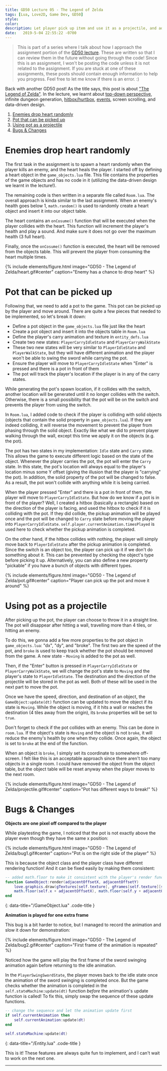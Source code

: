 ```yaml
---
title: GD50 Lecture 05 - The Legend of Zelda
tags: [Lua, Love2D, Game Dev, GD50]
style: 
color: 
description: Let player pick up item and use it as a projectile, and adding random heart spawn when an enemy is defeated
date:   2019-5-04 22:55:22 -0700
---
```


> This is part of a series where I talk about how I approach the assignment portion of the [GD50 lecture][online-course]. These are written so that I can review them in the future without going through the code! Since this is an assignment, I won't be posting the code unless it is not related to the assignment. If you are stuck at one of these assignments, these posts should contain enough information to help you progress. Feel free to let me know if there is an error. :)

Back with another GD50 post! As the title says, this post is about ["The Legend of Zelda"][Zelda]. In the lecture, we learnt about [top-down perspective][top-down], infinite dungeon generation, [hitbox/hurtbox][hitbox], [events][event], screen scrolling, and data-driven design.

1. [Enemies drop heart randomly](#enemies-drop-heart-randomly)
2. [Pot that can be picked up](#pot-that-can-be-picked-up)
3. [Using pot as a projectile](#using-pot-as-a-projectile)
4. [Bugs & Changes](#bugs--changes)

# Enemies drop heart randomly

The first task in the assignment is to spawn a heart randomly when the player kills an enemy, and the heart heals the player. I started off by defining a heart object in the `game_objects.lua` file. This file contains the properties of the game objects and has no code in it (utilizing the data-driven design we learnt in the lecture!).

The remaining code is then written in a separate file called `Room.lua`. The overall approach is kinda similar to the last assignment. When an enemy's health goes below 1, `math.random()` is used to randomly create a heart object and insert it into our object table.

The heart contains an `onCosume()` function that will be executed when the player collides with the heart. This function will increment the player's health and play a sound. And make sure it does not go over the maximum health (3 full heart).

Finally, once the `onCosume()` function is executed, the heart will be removed from the objects table. This will prevent the player from consuming the heart multiple times.

{% include elements/figure.html image="GD50 - The Legend of Zelda/heart.gif#center" caption="Enemy has a chance to drop heart" %}

# Pot that can be picked up

Following that, we need to add a pot to the game. This pot can be picked up by the player and move around. There are quite a few pieces that needed to be implemented, so let's break it down:

- Define a pot object in the `game_objects.lua` file just like the heart
- Create a pot object and insert it into the objects table in `Room.lua`
- Define the player's carry animation and texture in `entity_defs.lua`
- Create two new states: `PlayerCarryIdleState` and `PlayerCarryWalkState`
- These two new states will be very similar to `PlayerIdleState` and `PlayerWalkState`, but they will have different animation and the player won't be able to swing the sword while carrying the pot.
- Ensure the player will move to `PlayerCarryIdleState` when "Enter" is pressed and there is a pot in front of them
- The pot will track the player's location if the player is in any of the carry states.

While generating the pot's spawn location, if it collides with the switch, another location will be generated until it no longer collides with the switch. Otherwise, there is a small possibility that the pot will be on the switch and prevents the player from using the switch.

In `Room.lua`, I added code to check if the player is colliding with solid objects (objects that contain the solid property in `game_objects.lua`). If they are indeed colliding, it will reverse the movement to prevent the player from phasing through the solid object. Exactly like what we did to prevent player walking through the wall, except this time we apply it on the objects (e.g. the pot).

The pot has two states in my implementation: `Idle` state and `Carry` state. This allows the game to execute different logic based on the state of the object. Whenever the player carries the pot, the pot will enter the `Carry` state. In this state, the pot's location will always equal to the player's location minus some Y offset (giving the illusion that the player is "carrying" the pot). In addition, the solid property of the pot will be changed to false. As a result, the pot won't collide with anything while it is being carried.

When the player pressed "Enter" and there is a pot in front of them, the player will move to `PlayerCarryIdleState`. But how do we know if a pot is in front of the player? Well, I created a hitbox (basically a rectangle) based on the direction of the player is facing, and used the hitbox to check if it is colliding with the pot. If they did collide, the pickup animation will be played once and the pot will be changed to `Carry` state before moving the player into `PlayerCarryIdleState`. `self.player.currentAnimation.timesPlayed` is used here to check whether the pickup animation is completed.

On the other hand, if the hitbox collides with nothing, the player will simply move back to `PlayerIdleState` after the pickup animation is completed. Since the switch is an object too, the player can pick up it if we don't do something about it. This can be prevented by checking the object's type before picking it up. Alternatively, you can also define a new property "pickable" if you have a bunch of objects with different types.

{% include elements/figure.html image="GD50 - The Legend of Zelda/pot.gif#center" caption="Player can pick up the pot and move it around" %}

# Using pot as a projectile

After picking up the pot, the player can choose to throw it in a straight line. The pot will disappear after hitting a wall, travelling more than 4 tiles, or hitting an enemy.

To do this, we gonna add a few more properties to the pot object in `game_objects.lua`: "dx", "dy", and "broke". The first two are the speed of the pot, and `broke` is used to keep track whether the pot should be removed from the game. A new state - `Moving` is added to the pot as well.

Then, if the "Enter" button is pressed in `PlayerCarryIdleState` or `PlayerCarryWalkState`, we will change the pot's state to `Moving` and the player's state to `PlayerIdleState`. The destination and the direction of the projectile will be stored in the pot as well. Both of these will be used in the next part to move the pot.

Once we have the speed, direction, and destination of an object, the `GameObject:update(dt)` function can be updated to move the object if its state is `Moving`. While the object is moving, if it hits a wall or reaches the destination (4 tiles away from the origin), its `broke` properties will be set to `true`.

Don't forget to check if the pot collides with an enemy. This can be done in `room.lua`. If the object's state is `Moving` and the object is not `broke`, it will reduce the enemy's health by one when they collide. Once again, the object is set to `broke` at the end of the function.  

When an object is `broke`, I simply set its coordinate to somewhere off-screen. I felt like this is an acceptable approach since there aren't too many objects in a single room. I could have removed the object from the object table, but the object table will be reset anyway when the player moves to the next room.

{% include elements/figure.html image="GD50 - The Legend of Zelda/projectile.gif#center" caption="Pot has different ways to break!" %}

# Bugs & Changes

**Objects are one pixel off compared to the player**

While playtesting the game, I noticed that the pot is not exactly above the player even though they have the same x position:

{% include elements/figure.html image="GD50 - The Legend of Zelda/bug1.gif#center" caption="Pot is on the right side of the player" %}

This is because the object class and the player class have different rendering function! And it can be fixed easily by making them consistent:  

```lua
-- added math.floor to make it consistent with the player's render function
function GameObject:render(adjacentOffsetX, adjacentOffsetY)
    love.graphics.draw(gTextures[self.texture], gFrames[self.texture][self.states[self.state].frame or self.frame],
    math.floor(self.x + adjacentOffsetX), math.floor(self.y + adjacentOffsetY))
end
```
{: data-title="/GameObject.lua" .code-title }

**Animation is played for one extra frame**

This bug is a bit harder to notice, but I managed to record the animation and slow it down for demonstration:

{% include elements/figure.html image="GD50 - The Legend of Zelda/bug2.gif#center" caption="First frame of the animation is repeated" %}

Noticed how the game will play the first frame of the sword swinging animation again before returning to the idle animation.

In the `PlayerSwingSwordState`, the player moves back to the idle state once the animation of the sword swinging is completed once. But the game checks whether the animation is completed in the `self.stateMachine:update(dt)` function *before* the animation's update function is called! To fix this, simply swap the sequence of these update functions.

```lua
-- change the sequence and let the animation update first
if self.currentAnimation then
    self.currentAnimation:update(dt)
end

self.stateMachine:update(dt)
```
{: data-title="/Entity.lua" .code-title }

This is it! These features are always quite fun to implement, and I can't wait to work on the next one.

---

[Zelda]: https://en.wikipedia.org/wiki/The_Legend_of_Zelda
[top-down]: https://en.wikipedia.org/wiki/Video_game_graphics#Top-down_perspective
[hitbox]: https://en.wikipedia.org/wiki/Hitbox
[event]: https://en.wikipedia.org/wiki/Event_(computing)
[online-course]: https://courses.edx.org/courses/course-v1:HarvardX+CS50G+Games/course/

